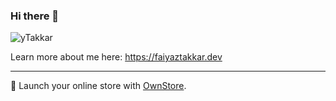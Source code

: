 ### Hi there 👋

<img src="https://komarev.com/ghpvc/?username=yTakkar" alt="yTakkar" /> 

Learn more about me here: https://faiyaztakkar.dev

---

🛒 Launch your online store with [OwnStore](https://ownstore.dev).

<!--
**yTakkar/yTakkar** is a ✨ _special_ ✨ repository because its `README.md` (this file) appears on your GitHub profile.

Here are some ideas to get you started:

- 🔭 I’m currently working on ...
- 🌱 I’m currently learning ...
- 👯 I’m looking to collaborate on ...
- 🤔 I’m looking for help with ...
- 💬 Ask me about ...
- 📫 How to reach me: ...
- 😄 Pronouns: ...
- ⚡ Fun fact: ...
-->
